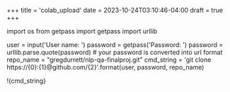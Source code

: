 +++
title = 'colab_upload'
date = 2023-10-24T03:10:46-04:00
draft = true
+++

import os
from getpass import getpass
import urllib

user = input('User name: ')
password = getpass('Password: ')
password = urllib.parse.quote(password) # your password is converted into url format
repo_name = "gregdurrett/nlp-qa-finalproj.git"
cmd_string = 'git clone https://{0}:{1}@github.com/{2}'.format(user, password, repo_name)

!{cmd_string}
